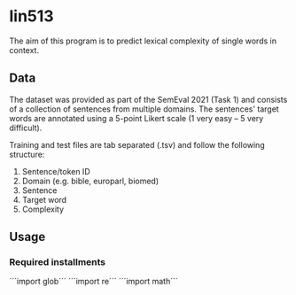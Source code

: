 # lin513

The aim of this program is to predict lexical complexity of single words in context.

## Data
The dataset was provided as part of the SemEval 2021 (Task 1) and consists of a collection
of sentences from multiple domains. The sentences' target words are annotated using a 5-point Likert scale (1 very easy – 5 very difficult). 

Training and test files are tab separated (.tsv) and follow the following structure:
1. Sentence/token ID
2. Domain (e.g. bible, europarl, biomed)
3. Sentence
4. Target word
5. Complexity

## Usage
### Required installments
´´´import glob´´´
´´´import re´´´
´´´import math´´´
